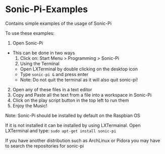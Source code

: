 Sonic-Pi-Examples
=================

Contains simple examples of the usage of Sonic-Pi

To use these examples:

1. Open Sonic-Pi
  * This can be done in two ways
    1. Click on: Start Menu > Programming > Sonic-Pi
    2. Using the Terminal 
      * Open LXTerminal by double clicking on the desktop icon
      * Type `sonic-pi &` and press enter
      * Note: Do not quit the terminal as it will also quit sonic-pi!
2. Open any of these files in a text editor
3. Copy and Paste all the text from a file into a workspace in Sonic-Pi
4. Click on the play script button in the top left to run them
5. Enjoy the Music!

Note: Sonic-Pi should be installed by default on the Raspbian OS

If it is not installed it can be installed by using LXTermainal. Open LXTerminal and type:
`sudo apt-get install sonic-pi`

If you have another distribution such as ArchLinux or Pidora you may have to search the repositories for sonic-pi 


